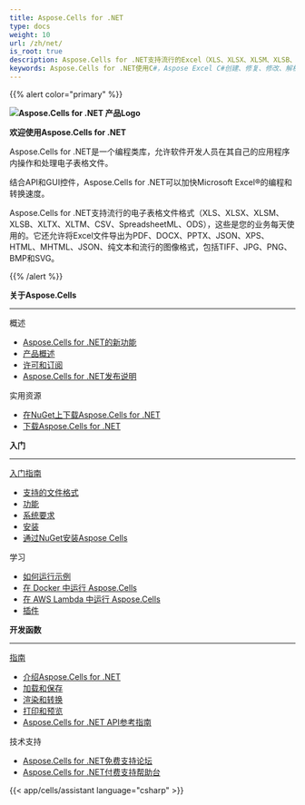 ```yaml
---
title: Aspose.Cells for .NET
type: docs
weight: 10
url: /zh/net/
is_root: true
description: Aspose.Cells for .NET支持流行的Excel（XLS、XLSX、XLSM、XLSB、XLTX、XLTM、SpreadsheetML、CSV）、OpenOffice（ODS）、HTML和JSON文件格式，并允许将Excel文件导出为PDF、DOCX、PPTX、JSON、XPS、HTML、MHTML、纯文本和流行的图像格式，包括TIFF、JPG、PNG、BMP和SVG。
keywords: Aspose.Cells for .NET使用C#，Aspose Excel C#创建、修复、修改、解析、合并、转换JSON Excel XML PDF HTML TSV SQL TXT PNG JPEG等更多格式
---
```


{{% alert color="primary" %}}

**![Aspose.Cells for .NET 产品Logo](home_1.png)**

**欢迎使用Aspose.Cells for .NET**

Aspose.Cells for .NET是一个编程类库，允许软件开发人员在其自己的应用程序内操作和处理电子表格文件。

结合API和GUI控件，Aspose.Cells for .NET可以加快Microsoft Excel®的编程和转换速度。

Aspose.Cells for .NET支持流行的电子表格文件格式（XLS、XLSX、XLSM、XLSB、XLTX、XLTM、CSV、SpreadsheetML、ODS），这些是您的业务每天使用的。它还允许将Excel文件导出为PDF、DOCX、PPTX、JSON、XPS、HTML、MHTML、JSON、纯文本和流行的图像格式，包括TIFF、JPG、PNG、BMP和SVG。


{{% /alert %}}


<div class="row">
	<div class="col-md-4">
		<p><b>关于Aspose.Cells</b></p>
			<hr><p>概述</p></hr>
			<ul>
				<li><a href="/cells/zh/net/what-s-new-in-aspose-cells-for-net/">Aspose.Cells for .NET的新功能</a></li>
				<li><a href="/cells/zh/net/product-overview/">产品概述</a></li>
				<li><a href="/cells/zh/net/licensing/">许可和订阅</a></li>
			    <li><a href="https://releases.aspose.com/cells/net/release-notes/">Aspose.Cells for .NET发布说明</a></li>
			</ul>            
	        <p>实用资源</p>
			<ul>
				<li><a href="https://www.nuget.org/packages/Aspose.Cells/">在NuGet上下载Aspose.Cells for .NET</a></li>
				<li><a href="https://downloads.aspose.com/cells/net">下载Aspose.Cells for .NET</a></li>
			</ul>
	</div>
	<div class="col-md-4">
		<p><b>入门</b></p>
			<hr><p><a href="/cells/zh/net/getting-started/">入门指南</a></p></hr>
			<ul>
				<li><a href="/cells/zh/net/supported-file-formats/">支持的文件格式</a></li>
				<li><a href="/cells/zh/net/aspose-cells-features/">功能</a></li>
				<li><a href="/cells/zh/net/system-requirements/">系统要求</a></li>
				<li><a href="/cells/zh/net/getting-started/#how-to-install">安装</a></li>
				<li><a href="/cells/zh/net/installation/">通过NuGet安装Aspose Cells</a></li>
			</ul>
			<p>学习</p>
			<ul>
				<li><a href="/cells/zh/net/how-to-run-the-examples/">如何运行示例</a></li>
				<li><a href="/cells/zh/net/how-to-run-aspose-cells-in-docker/">在 Docker 中运行 Aspose.Cells</a></li>
				<li><a href="/cells/zh/net/how-to-run-aspose-cells-in-aws-lambda/">在 AWS Lambda 中运行 Aspose.Cells</a></li>
				<li><a href="/cells/zh/net/plugins/">插件</a></li>
			</ul>
	</div>
	<div class="col-md-4">
		<p><b>开发函数</b></p>
			<hr><p><a href="/cells/zh/net/developer-guide/">指南</a></p></hr>
			<ul>
				<li><a href="/cells/zh/net/introduction-of-aspose-cells-for-net/">介绍Aspose.Cells for .NET</a></li>
				<li><a href="/cells/zh/net/loading-saving-and-managing/">加载和保存</a></li>
				<li><a href="/cells/zh/net/convert-workbook-to-different-formats/">渲染和转换</a></li>
				<li><a href="/cells/zh/net/print-and-preview/">打印和预览</a></li>
				<li><a href="https://reference.aspose.com/cells/net">Aspose.Cells for .NET API参考指南</a></li>
			</ul>
			<p>技术支持</p>
			<ul>
				<li><a href="https://forum.aspose.com/c/cells/9">Aspose.Cells for .NET免费支持论坛</a></li>
				<li><a href="https://helpdesk.aspose.com/">Aspose.Cells for .NET付费支持帮助台</a></li>
			</ul>
	</div>
</div>
{{< app/cells/assistant language="csharp" >}}
